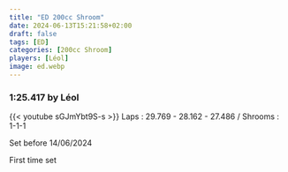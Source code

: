 ```yaml
---
title: "ED 200cc Shroom"
date: 2024-06-13T15:21:58+02:00
draft: false
tags: [ED]
categories: [200cc Shroom]
players: [Léol]
image: ed.webp
---
```

### 1:25.417 by Léol

{{< youtube sGJmYbt9S-s >}}
Laps : 29.769 - 28.162 - 27.486 /
Shrooms : 1-1-1

Set before 14/06/2024

First time set